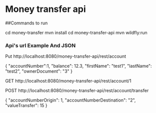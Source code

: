 # Money transfer api


##Commands to run 

cd money-transfer
mvn install
cd money-transfer-api
mvn wildfly:run

### Api's url Example And JSON

Put http://localhost:8080/money-transfer-api/rest/account

{
  "accountNumber":1,
  "balance": 12.3,
  "firstName": "test1",
  "lastName": "test2",
  "ownerDocument": "3"
}

GET http://localhost:8080/money-transfer-api/rest/account/1


POST http://localhost:8080/money-transfer-api/rest/account/transfer

{
    "accountNumberOrigin": 1,
    "accountNumberDestination": "2",
    "valueTransfer": 15
}
